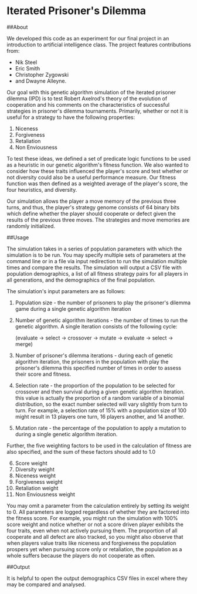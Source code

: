 # Iterated Prisoner's Dilemma

##About

We developed this code as an experiment for our final project in an introduction to artificial 
intelligence class.  The project features contributions from:

* Nik Steel
* Eric Smith
* Christopher Zygowski 
* and Dwayne Alleyne.

Our goal with this genetic algorithm simulation of the iterated prisoner dilemma (IPD) 
is to test Robert Axelrod's theory of the evolution of cooperation and 
his comments on the characteristics of successful strategies 
in prisoner's dilemma tournaments. Primarily, whether or not it is useful for a strategy to
have the following properties:

1. Niceness
2. Forgiveness
3. Retaliation
4. Non Enviousness

To test these ideas, we defined a set of predicate logic functions to be used as a heuristic
in our genetic algorithm's fitness function.  We also wanted to consider how these traits influenced 
the player's score and test whether or not diversity could also be a useful performance measure.
Our fitness function was then defined as a weighted average of the player's score, the four heuristics,
and diversity. 

Our simulation allows the player a move memory of the previous three turns, and thus, the player's strategy
genome consists of 64 binary bits which define whether the player should cooperate or defect given the results
of the previous three moves.  The strategies and move memories are randomly initialized.

##Usage

The simulation takes in a series of population parameters with which the simulation is to be run.
You may specify multiple sets of parameters at the command line or in a file via input redirection
to run the simulation multiple times and compare the results.  The simulation will output a CSV file
with population demographics, a list of all fitness strategy pairs for all players in all generations, 
and the demographics of the final population.

The simulation's input parameters are as follows:

1. Population size - the number of prisoners to play the prisoner's dilemma game during a single genetic algorithm iteration
2. Number of genetic algorithm iterations - the number of times to run the genetic algorithm. A single iteration consists of 
the following cycle:

   (evaluate -> select -> crossover -> mutate -> evaluate -> select -> merge)

3. Number of prisoner's dilemma iterations - during each of genetic algorithm iteration, the prisoners in the population with 
play the prisoner's dilemma this specified number of times in order to assess their score and fitness.
4. Selection rate - the proportion of the population to be selected for crossover and then survival during a given genetic algorithm iteration.
this value is actually the proportion of a random variable of a binomial distribution, so the exact number selected will vary slightly from turn 
to turn.  For example, a selection rate of 15% with a population size of 100 might result in 13 players one turn, 16 players another, and 14 another.
5. Mutation rate - the percentage of the population to apply a mutation to during a single genetic algorithm iteration.

Further, the five weighting factors to be used in the calculation of fitness are also specified, and the sum of these factors should add to 1.0

6. Score weight
7. Diversity weight
8. Niceness weight
9. Forgiveness weight
10. Retaliation weight
11. Non Enviousness weight

You may omit a parameter from the calculation entirely by setting its weight to 0. All parameters are logged regardless of whether they are factored 
into the fitness score.  For example, you might run the simulation with 100% score weight and notice whether or not a score driven player exhibits
the four traits, even when not actively pursuing them.  The proportion of all cooperate and all defect are also tracked, so you might also observe
that when players value traits like niceness and forgiveness the population prospers yet when pursuing score only or retaliation, the population as
a whole suffers because the players do not cooperate as often.

##Output

It is helpful to open the output demographics CSV files in excel where they may be compared and analysed. 